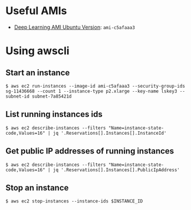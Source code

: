 
# Useful AMIs

- [Deep Learning AMI Ubuntu Version](https://aws.amazon.com/marketplace/pp/B06VSPXKDX): `ami-c5afaaa3`

# Using awscli

## Start an instance

```
$ aws ec2 run-instances --image-id ami-c5afaaa3 --security-group-ids sg-11436668 --count 1 --instance-type p2.xlarge --key-name lskey3 --subnet-id subnet-7a85421d 
```

## List running instances ids

```
$ aws ec2 describe-instances --filters "Name=instance-state-code,Values=16" | jq '.Reservations[].Instances[].InstanceId' 
```

## Get public IP addresses of running instances

```
$ aws ec2 describe-instances --filters "Name=instance-state-code,Values=16" | jq '.Reservations[].Instances[].PublicIpAddress'
```

## Stop an instance

```
$ aws ec2 stop-instances --instance-ids $INSTANCE_ID
```
